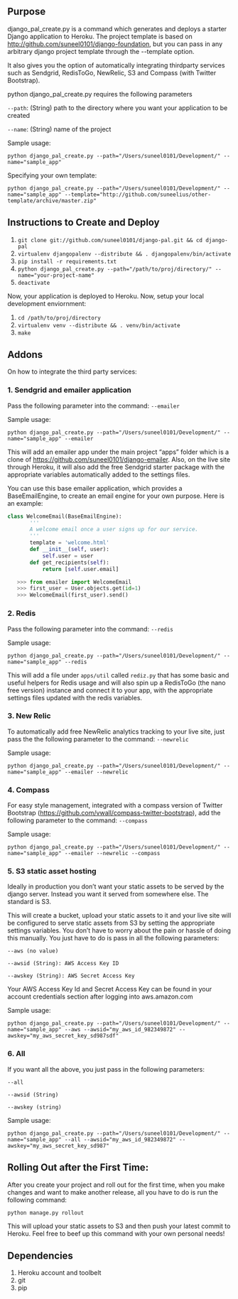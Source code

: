 ## Purpose

django_pal_create.py is a command which generates and deploys a starter Django application to Heroku.
The project template is based on http://github.com/suneel0101/django-foundation, but you can pass in any arbitrary django
project template through the --template option.

It also gives you the option of automatically integrating thirdparty services such as Sendgrid, RedisToGo, NewRelic, S3 and Compass (with Twitter Bootstrap).

python django_pal_create.py requires the following parameters

`--path`: (String) path to the directory where you want your application to be created

`--name`: (String) name of the project

Sample usage:

`python django_pal_create.py --path="/Users/suneel0101/Development/" --name="sample_app"`

Specifying your own template:

```
python django_pal_create.py --path="/Users/suneel0101/Development/" --name="sample_app" --template="http://github.com/suneelius/other-template/archive/master.zip"
```


## Instructions to Create and Deploy

1. `git clone git://github.com/suneel0101/django-pal.git && cd django-pal`
2. `virtualenv djangopalenv --distribute && . djangopalenv/bin/activate`
3. `pip install -r requirements.txt`
4. `python django_pal_create.py --path="/path/to/proj/directory/" --name="your-project-name"`
5. `deactivate`

Now, your application is deployed to Heroku. Now, setup your local development enviornment:

1. `cd /path/to/proj/directory`
2. `virtualenv venv --distribute && . venv/bin/activate`
3. `make`

## Addons

On how to integrate the third party services:

### 1. Sendgrid and emailer application

Pass the following parameter into the command: `--emailer`

Sample usage:
```
python django_pal_create.py --path="/Users/suneel0101/Development/" --name="sample_app" --emailer
```

This will add an emailer app under the main project “apps” folder which is a clone of https://github.com/suneel0101/django-emailer. Also, on the live site through Heroku, it will also add the free Sendgrid starter package with the appropriate variables automatically added to the settings files.

You can use this base emailer application, which provides a BaseEmailEngine, to create an email engine for your own purpose. Here is an example:

```python
class WelcomeEmail(BaseEmailEngine):
       '''
       A welcome email once a user signs up for our service.
       '''
       template = 'welcome.html'
       def __init__(self, user):
           self.user = user
       def get_recipients(self):
           return [self.user.email]

   >>> from emailer import WelcomeEmail
   >>> first_user = User.objects.get(id=1)
   >>> WelcomeEmail(first_user).send()
```

### 2. Redis

Pass the following parameter into the command: `--redis`

Sample usage:
```
python django_pal_create.py --path="/Users/suneel0101/Development/" --name="sample_app" --redis
```

This will add a file under `apps/util` called `rediz.py` that has some basic and useful helpers for Redis usage and will also spin up a RedisToGo (the nano free version) instance and connect it to your app, with the appropriate settings files updated with the redis variables.

### 3. New Relic

To automatically add free NewRelic analytics tracking to your live site, just pass the the following parameter to the command: 
`--newrelic`

Sample usage:
```
python django_pal_create.py --path="/Users/suneel0101/Development/" --name="sample_app" --emailer --newrelic
```

### 4. Compass

For easy style management, integrated with a compass version of Twitter Bootstrap (https://github.com/vwall/compass-twitter-bootstrap), add the following parameter to the command:
`--compass`

Sample usage:
```
python django_pal_create.py --path="/Users/suneel0101/Development/" --name="sample_app" --emailer --newrelic --compass
```

### 5. S3 static asset hosting

Ideally in production you don’t want your static assets to be served by the django server. Instead you want it served from somewhere else. The standard is S3.

This will create a bucket, upload your static assets to it and your live site will be configured to serve static assets from S3 by setting the appropriate settings variables. You don’t have to worry about the pain or hassle of doing this manually. You just have to do is pass in all the following parameters:

`--aws (no value)`

`--awsid (String): AWS Access Key ID`

`--awskey (String): AWS Secret Access Key`

Your AWS Access Key Id and Secret Access Key can be found in your account credentials section after logging into aws.amazon.com

Sample usage:
```
python django_pal_create.py --path="/Users/suneel0101/Development/" --name="sample_app" --aws --awsid="my_aws_id_982349872" --awskey="my_aws_secret_key_sd987sdf"
```

### 6. All

If you want all the above, you just pass in the following parameters:

`--all`

`--awsid (String)`

`--awskey (string)`

Sample usage:
```
python django_pal_create.py --path="/Users/suneel0101/Development/" --name="sample_app" --all --awsid="my_aws_id_982349872" --awskey="my_aws_secret_key_sd987"
```

## Rolling Out after the First Time:

After you create your project and roll out for the first time, when you make changes and want to make another release, all you have to do is run the following command:

```
python manage.py rollout
```

This will upload your static assets to S3 and then push your latest commit to Heroku. Feel free to beef up this command with your own personal needs!

## Dependencies

1. Heroku account and toolbelt
2. git
3. pip
